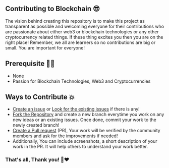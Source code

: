 ## Contributing to Blockchain 😎
The vision behind creating this repository is to make this project as transparent as possible and welcoming everyone for their contributions who are passionate about either web3 or blockchain technologies or any other cryptocurrency related things. If these thing excites you then you are on the right place! Remember, we all are learners so no contributions are big or small. You are important for everyone!

## Prerequisite 👨‍💻 

- None
- Passion for Blockchain Technologies, Web3 and Cryptocurrencies

## Ways to Contribute 💥

- [Create an issue](https://github.com/sumitNITS/Blockchain/issues/new) or [Look for the existing issues](https://github.com/sumitNITS/Blockchain/issues) if there is any!
- [Fork the Repository](https://github.com/sumitNITS/Blockchain/fork) and create a new branch everytime you work on any new ideas or an existing issues. Once done, commit your work to the newly created branch!
- [Create a Pull request](https://github.com/sumitNITS/Blockchain/pulls) (PR), Your work will be verified by the community members and ask for the improvements if needed!
- Additionally, You can include screenshots, a short description of your work in the PR. It will help others to understand your work better.


### That's all, Thank you! 🫰❤️